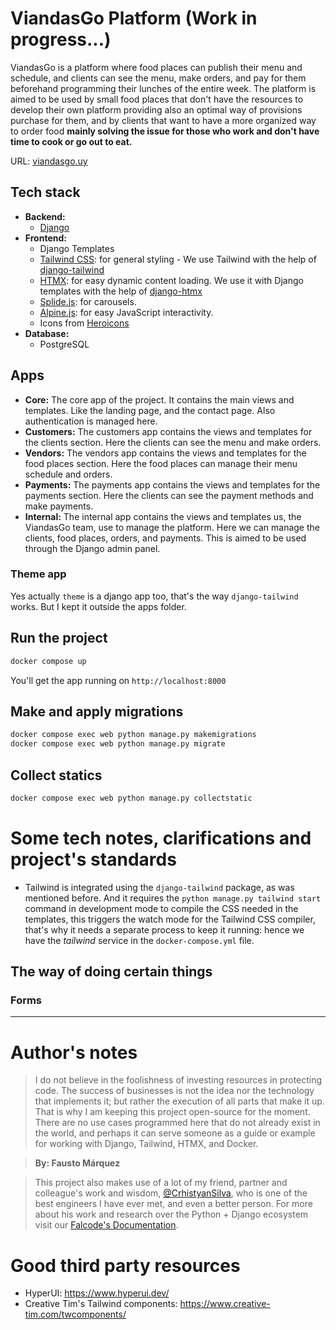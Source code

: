 # ViandasGo Platform (Work in progress...)
ViandasGo is a platform where food places can publish their menu and schedule, and clients can see the menu, make orders, and pay for them beforehand programming their lunches of the entire week. The platform is aimed to be used by small food places that don't have the resources to develop their own platform providing also an optimal way of provisions purchase for them, and by clients that want to have a more organized way to order food **mainly solving the issue for those who work and don't have time to cook or go out to eat.**


URL: [viandasgo.uy](https://viandasgo.app/)

## Tech stack

- **Backend:**
  - [Django](https://www.djangoproject.com/)
- **Frontend:**
  - Django Templates
  - [Tailwind CSS](https://tailwindcss.com/): for general styling - We use Tailwind with the help of [django-tailwind](https://pypi.org/project/django-tailwind/)
  - [HTMX](https://htmx.org/): for easy dynamic content loading. We use it with Django templates with
    the help of [django-htmx](https://pypi.org/project/django-htmx/)
  - [Splide.js](https://splidejs.com/): for carousels.
  - [Alpine.js](https://alpinejs.dev/): for easy JavaScript interactivity.
  - Icons from [Heroicons](https://heroicons.com/)
- **Database:**
  - PostgreSQL

## Apps
- **Core:** The core app of the project. It contains the main views and
  templates. Like the landing page, and the contact page. Also authentication is managed here.
- **Customers:** The customers app contains the views and templates for the clients
  section. Here the clients can see the menu and make orders.
- **Vendors:** The vendors app contains the views and templates for the
  food places section. Here the food places can manage their menu schedule and orders.
- **Payments:** The payments app contains the views and templates for the payments
  section. Here the clients can see the payment methods and make payments.
- **Internal:** The internal app contains the views and templates us, the ViandasGo
  team, use to manage the platform. Here we can manage the clients, food places,
  orders, and payments. This is aimed to be used through the Django admin panel.

### Theme app
Yes actually `theme` is a django app too, that's the way `django-tailwind` works. But I kept it outside the apps folder.


## Run the project

```bash
docker compose up
```

You'll get the app running on `http://localhost:8000`

## Make and apply migrations

```bash
docker compose exec web python manage.py makemigrations
docker compose exec web python manage.py migrate
```

## Collect statics

```bash
docker compose exec web python manage.py collectstatic
```

# Some tech notes, clarifications and project's standards

- Tailwind is integrated using the `django-tailwind` package, as was mentioned before. And it requires the `python manage.py tailwind start` command in development mode to compile the CSS needed in the templates, this triggers the watch mode for the Tailwind CSS compiler, that's why it needs a separate process to keep it running: hence we have the _tailwind_ service in the `docker-compose.yml` file.

## The way of doing certain things
### Forms

---------------

# Author's notes
> I do not believe in the foolishness of investing resources in protecting code. The success of businesses is not the idea nor the technology that implements it; but rather the execution of all parts that make it up. That is why I am keeping this project open-source for the moment. There are no use cases programmed here that do not already exist in the world, and perhaps it can serve someone as a guide or example for working with Django, Tailwind, HTMX, and Docker.

>**By: Fausto Márquez**

> This project also makes use of a lot of my friend, partner and colleague's work and wisdom, [@CrhistyanSilva](https://github.com/CrhistyanSilva), who is one of the best engineers I have ever met, and even a better person. For more about his work and research over the Python + Django ecosystem visit our [Falcode's Documentation](https://docs.falcode.dev/django/).

# Good third party resources
- HyperUI: https://www.hyperui.dev/
- Creative Tim's Tailwind components: https://www.creative-tim.com/twcomponents/